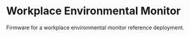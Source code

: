 # Workplace Environmental Monitor
Firmware for a workplace environmental monitor reference deployment.
